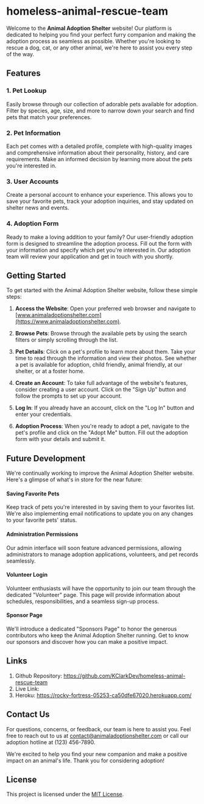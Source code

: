# homeless-animal-rescue-team

Welcome to the **Animal Adoption Shelter** website! Our platform is dedicated to helping you find your perfect furry companion and making the adoption process as seamless as possible. Whether you're looking to rescue a dog, cat, or any other animal, we're here to assist you every step of the way.

## Features

### 1. Pet Lookup
Easily browse through our collection of adorable pets available for adoption. Filter by species, age, size, and more to narrow down your search and find pets that match your preferences.

### 2. Pet Information
Each pet comes with a detailed profile, complete with high-quality images and comprehensive information about their personality, history, and care requirements. Make an informed decision by learning more about the pets you're interested in.

### 3. User Accounts
Create a personal account to enhance your experience. This allows you to save your favorite pets, track your adoption inquiries, and stay updated on shelter news and events.

### 4. Adoption Form
Ready to make a loving addition to your family? Our user-friendly adoption form is designed to streamline the adoption process. Fill out the form with your information and specify which pet you're interested in. Our adoption team will review your application and get in touch with you shortly.

## Getting Started

To get started with the Animal Adoption Shelter website, follow these simple steps:

1. **Access the Website**: Open your preferred web browser and navigate to [www.animaladoptionshelter.com](https://www.animaladoptionshelter.com).

2. **Browse Pets**: Browse through the available pets by using the search filters or simply scrolling through the list.

3. **Pet Details**: Click on a pet's profile to learn more about them. Take your time to read through the information and view their photos. See whether a pet is available for adoption, child friendly, animal friendly, at our shelter, or at a foster home. 

4. **Create an Account**: To take full advantage of the website's features, consider creating a user account. Click on the "Sign Up" button and follow the prompts to set up your account.

5. **Log In**: If you already have an account, click on the "Log In" button and enter your credentials.

6. **Adoption Process**: When you're ready to adopt a pet, navigate to the pet's profile and click on the "Adopt Me" button. Fill out the adoption form with your details and submit it.

## Future Development

We're continually working to improve the Animal Adoption Shelter website. Here's a glimpse of what's in store for the near future:

#### Saving Favorite Pets
Keep track of pets you're interested in by saving them to your favorites list. We're also implementing email notifications to update you on any changes to your favorite pets' status.

#### Administration Permissions
Our admin interface will soon feature advanced permissions, allowing administrators to manage adoption applications, volunteers, and pet records seamlessly.

#### Volunteer Login
Volunteer enthusiasts will have the opportunity to join our team through the dedicated "Volunteer" page. This page will provide information about schedules, responsibilities, and a seamless sign-up process.

#### Sponsor Page
We'll introduce a dedicated "Sponsors Page" to honor the generous contributors who keep the Animal Adoption Shelter running. Get to know our sponsors and discover how you can make a positive impact.

## Links

1. Github Repository: https://github.com/KClarkDev/homeless-animal-rescue-team
2. Live Link: 
3. Heroku: https://rocky-fortress-05253-ca50dfe67020.herokuapp.com/

## Contact Us

For questions, concerns, or feedback, our team is here to assist you. Feel free to reach out to us at [contact@animaladoptionshelter.com](mailto:contact@animaladoptionshelter.com) or call our adoption hotline at (123) 456-7890.

We're excited to help you find your new companion and make a positive impact on an animal's life. Thank you for considering adoption!

## License

This project is licensed under the [MIT License](LICENSE).
